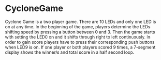 # CycloneGame
 Cyclone Game is a two player game. There are 10 LEDs and only one LED is on at any time. In the beginning of the game, players determine the LEDs shifting speed by pressing a button between 0 and 3. Then the game starts with setting the LED0 on and it shifts through right to left continuously. In order to gain score players have to press their corresponding push buttons when LED9 is on. If one player or both players scored 9 times, a 7-segment display shows the winner/s and total score in a half second loop.

